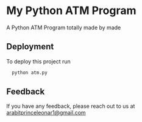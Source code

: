 
# My Python ATM Program

A Python ATM Program totally made by made



## Deployment

To deploy this project run

```bash
  python atm.py
```


## Feedback

If you have any feedback, please reach out to us at arabitprinceleonar1@gmail.com
